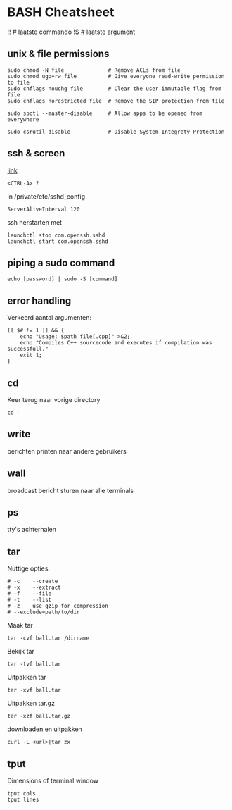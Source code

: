 BASH Cheatsheet
===============

!! # laatste commando
!$ # laatste argument

unix & file permissions
-----------------------

    sudo chmod -N file              # Remove ACLs from file
    sudo chmod ugo+rw file          # Give everyone read-write permission to file
    sudo chflags nouchg file        # Clear the user immutable flag from file
    sudo chflags norestricted file  # Remove the SIP protection from file

    sudo spctl --master-disable     # Allow apps to be opened from everywhere

    sudo csrutil disable            # Disable System Integrety Protection

ssh & screen
------------
[link](https://ma.ttias.be/screen-a-must-for-ssh/)

    <CTRL-A> ?


in /private/etc/sshd_config

    ServerAliveInterval 120

ssh herstarten met

    launchctl stop com.openssh.sshd
    launchctl start com.openssh.sshd

piping a sudo command
---------------------

    echo [password] | sudo -S [command]

error handling
--------------
Verkeerd aantal argumenten:

    [[ $# != 1 ]] && {
        echo "Usage: $path file[.cpp]" >&2;
        echo "Compiles C++ sourcecode and executes if compilation was successfull."
        exit 1;
    }

cd
--
Keer terug naar vorige directory

    cd -

write <username>
----------------
berichten printen naar andere gebruikers

wall <bericht>
--------------
broadcast bericht sturen naar alle terminals

ps
--
tty's achterhalen

tar
---
Nuttige opties:
    
    # -c    --create
    # -x    --extract
    # -f    --file
    # -t    --list
    # -z    use gzip for compression
    # --exclude=path/to/dir

Maak tar

    tar -cvf ball.tar /dirname

Bekijk tar

    tar -tvf ball.tar

Uitpakken tar

    tar -xvf ball.tar

Uitpakken tar.gz

    tar -xzf ball.tar.gz

downloaden en uitpakken

    curl -L <url>|tar zx

tput
----
Dimensions of terminal window
    
    tput cols
    tput lines

